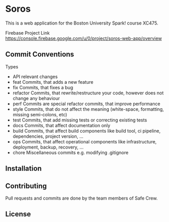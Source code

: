 # Soros
This is a web application for the Boston University Spark! course XC475.

Firebase Project Link
https://console.firebase.google.com/u/0/project/soros-web-app/overview

## Commit Conventions

Types
- API relevant changes
- feat Commits, that adds a new feature
- fix Commits, that fixes a bug
- refactor Commits, that rewrite/restructure your code, however does not change any behaviour
- perf Commits are special refactor commits, that improve performance
- style Commits, that do not affect the meaning (white-space, formatting, missing semi-colons, etc)
- test Commits, that add missing tests or correcting existing tests
- docs Commits, that affect documentation only
- build Commits, that affect build components like build tool, ci pipeline, dependencies, project version, ...
- ops Commits, that affect operational components like infrastructure, deployment, backup, recovery, ...
- chore Miscellaneous commits e.g. modifying .gitignore

## Installation


## Contributing

Pull requests and commits are done by the team members of Safe Crew.


## License

